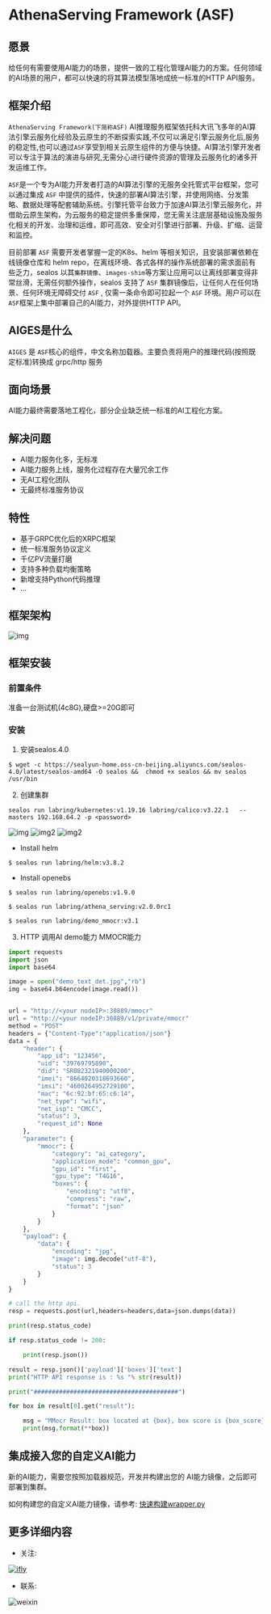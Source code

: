 # AthenaServing Framework (ASF)
## 愿景
给任何有需要使用AI能力的场景，提供一致的工程化管理AI能力的方案。任何领域的AI场景的用户，都可以快速的将其算法模型落地成统一标准的HTTP API服务。

## 框架介绍

`AthenaServing Framework(下简称ASF)` AI推理服务框架依托科大讯飞多年的AI算法引擎云服务化经验及云原生的不断探索实践,不仅可以满足引擎云服务化后,服务的稳定性,也可以通过`ASF`享受到相关云原生组件的方便与快捷。AI算法引擎开发者可以专注于算法的演进与研究,无需分心进行硬件资源的管理及云服务化的诸多开发运维工作。

`ASF`是一个专为AI能力开发者打造的AI算法引擎的无服务全托管式平台框架，您可以通过集成 `ASF` 中提供的插件，快速的部署AI算法引擎，并使用网络、分发策略、数据处理等配套辅助系统。引擎托管平台致力于加速AI算法引擎云服务化，并借助云原生架构，为云服务的稳定提供多重保障，您无需关注底层基础设施及服务化相关的开发、治理和运维，即可高效、安全对引擎进行部署、升级、扩缩、运营和监控。

目前部署 `ASF` 需要开发者掌握一定的K8s、helm 等相关知识，且安装部署依赖在线镜像仓库和 helm repo，在离线环境、各式各样的操作系统部署的需求面前有些乏力，sealos 以其`集群镜像`、`images-shim`等方案让应用可以让离线部署变得非常丝滑，无需任何额外操作，sealos 支持了 `ASF` 集群镜像后，让任何人在任何场景、任何环境无障碍交付 `ASF` , 仅需一条命令即可拉起一个 `ASF` 环境。用户可以在 `ASF`框架上集中部署自己的AI能力，对外提供HTTP API。

## AIGES是什么
`AIGES` 是  `ASF`核心的组件，中文名称加载器。主要负责将用户的推理代码(按照既定标准)转换成 grpc/http 服务

## 面向场景
AI能力最终需要落地工程化，部分企业缺乏统一标准的AI工程化方案。

## 解决问题

* AI能力服务化多，无标准
* AI能力服务上线，服务化过程存在大量冗余工作
* 无AI工程化团队 
* 无最终标准服务协议

## 特性

* 基于GRPC优化后的XRPC框架
* 统一标准服务协议定义
* 千亿PV流量打磨
* 支持多种负载均衡策略
* 新增支持Python代码推理
* ...

## 框架架构

![img](https://github.com/iflytek/proposals/blob/main/athenaloader/athena.png?raw=true)

## 框架安装

### 前置条件

准备一台测试机(4c8G),硬盘>=20G即可


### 安装

1. 安装sealos.4.0

```shell
$ wget -c https://sealyun-home.oss-cn-beijing.aliyuncs.com/sealos-4.0/latest/sealos-amd64 -O sealos &&  chmod +x sealos && mv sealos /usr/bin
```

  

2. 创建集群

```shell
sealos run labring/kubernetes:v1.19.16 labring/calico:v3.22.1   --masters 192.168.64.2 -p <password>
```

![img](imgs/sealos4-run-k8s.png)
![img2](imgs/sealos4-run-k8s-2.png)
![img2](imgs/sealos4-run-k8s-3.png)

* Install helm

```shell
$ sealos run labring/helm:v3.8.2 
```
* Install openebs
```shell
$ sealos run labring/openebs:v1.9.0 

```

```shell
$ sealos run labring/athena_serving:v2.0.0rc1
```

```shell
$ sealos run labring/demo_mmocr:v3.1
```

3. HTTP 调用AI demo能力 MMOCR能力

```python
import requests
import json
import base64

image = open("demo_text_det.jpg","rb")
img = base64.b64encode(image.read())


url = "http://<your nodeIP>:30889/mmocr"
url = "http://<your nodeIP:30889/v1/private/mmocr"
method = "POST"
headers = {"Content-Type":"application/json"}
data = {
    "header": {
        "app_id": "123456",
        "uid": "39769795890",
        "did": "SR082321940000200",
        "imei": "8664020318693660",
        "imsi": "4600264952729100",
        "mac": "6c:92:bf:65:c6:14",
        "net_type": "wifi",
        "net_isp": "CMCC",
        "status": 3,
        "request_id": None
    },
    "parameter": {
        "mmocr": {
            "category": "ai_category",
            "application_mode": "common_gpu",
            "gpu_id": "first",
            "gpu_type": "T4G16",
            "boxes": {
                "encoding": "utf8",
                "compress": "raw",
                "format": "json"
            }
        }
    },
    "payload": {
        "data": {
            "encoding": "jpg",
            "image": img.decode("utf-8"),
            "status": 3
        }
    }
}

# call the http api.
resp = requests.post(url,headers=headers,data=json.dumps(data))

print(resp.status_code)

if resp.status_code != 200:

    print(resp.json())

result = resp.json()['payload']['boxes']['text']
print("HTTP API response is : %s "% str(result))

print("########################################")

for box in result[0].get("result"):

    msg = "MMocr Result: box located at {box}, box score is {box_score}.  Detected text is {text} , text  score is {text_score}..."
    print(msg.format(**box))
```


## 集成接入您的自定义AI能力

新的AI能力，需要您按照加载器规范，开发并构建出您的 AI能力镜像，之后即可部署到集群。

如何构建您的自定义AI能力镜像，请参考: [快速构建wrapper.py](https://iflytek.github.io/athena_website/docs/%E5%8A%A0%E8%BD%BD%E5%99%A8/Python%E6%8F%92%E4%BB%B6)


## 更多详细内容

* 关注:

[![ifly](https://avatars.githubusercontent.com/u/26786495?s=96&v=4)](https://github.com/iflytek)



* 联系:

![weixin](https://raw.githubusercontent.com/berlinsaint/readme/main/weixin_ybyang.jpg)